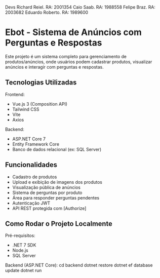 Devs Richard Reiel. RA: 2001354
Caio Saab. RA: 1988558
Felipe Braz. RA: 2003682
Eduardo Roberto. RA: 1989600

Ebot - Sistema de Anúncios com Perguntas e Respostas
====================================================

Este projeto é um sistema completo para gerenciamento de produtos/anúncios, onde usuários podem cadastrar produtos, visualizar anúncios e interagir com perguntas e respostas.

Tecnologias Utilizadas
----------------------

Frontend:
- Vue.js 3 (Composition API)
- Tailwind CSS
- Vite
- Axios

Backend:
- ASP.NET Core 7
- Entity Framework Core
- Banco de dados relacional (ex: SQL Server)

Funcionalidades
---------------
- Cadastro de produtos
- Upload e exibição de imagens dos produtos
- Visualização pública de anúncios
- Sistema de perguntas por produto
- Área para responder perguntas pendentes
- Autenticação JWT
- API REST protegida com [Authorize]

Como Rodar o Projeto Localmente
-------------------------------

Pré-requisitos:
- .NET 7 SDK
- Node.js
- SQL Server

Backend (ASP.NET Core):
    cd backend
    dotnet restore
    dotnet ef database update
    dotnet run

